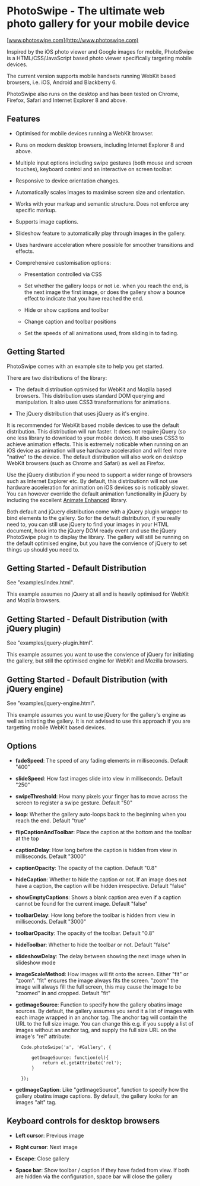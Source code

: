 PhotoSwipe - The ultimate web photo gallery for your mobile device
==================================================================

[www.photoswipe.com](http://www.photoswipe.com)

Inspired by the iOS photo viewer and Google images for mobile, PhotoSwipe is a HTML/CSS/JavaScript based photo viewer specifically targeting mobile devices.

The current version supports mobile handsets running WebKit based browsers, i.e. iOS, Android and Blackberry 6.

PhotoSwipe also runs on the desktop and has been tested on Chrome, Firefox, Safari and Internet Explorer 8 and above.



Features
--------

- Optimised for mobile devices running a WebKit browser.

- Runs on modern desktop browsers, including Internet Explorer 8 and above.

- Multiple input options including swipe gestures (both mouse and screen touches), keyboard control and an interactive on screen toolbar.

- Responsive to device orientation changes.

- Automatically scales images to maximise screen size and orientation.

- Works with your markup and semantic structure. Does not enforce any specific markup.

- Supports image captions.

- Slideshow feature to automatically play through images in the gallery.

- Uses hardware acceleration where possible for smoother transitions and effects.

- Comprehensive customisation options:

    - Presentation controlled via CSS
	
    - Set whether the gallery loops or not i.e. when you reach the end, is the next image the first image, or does the gallery show a bounce effect to indicate that you have reached the end.
  
    - Hide or show captions and toolbar
  
    - Change caption and toolbar positions
  
    - Set the speeds of all animations used, from sliding in to fading.


		
		
Getting Started
---------------

PhotoSwipe comes with an example site to help you get started. 

There are two distributions of the library:

- The default distribution optimised for WebKit and Mozilla based browsers. This distribution uses standard DOM querying and manipulation. It also uses CSS3 transformations for animations.

- The jQuery distribution that uses jQuery as it's engine. 

It is recommended for WebKit based mobile devices to use the default distribution. This distribution will run faster. It does not require jQuery (so one less library to download to your mobile device). It also uses CSS3 to achieve animation effects. This is extremely noticable when running on an iOS device as animation will use hardware acceleration and will feel more "native" to the device. The default distribution will also work on desktop WebKit browsers (such as Chrome and Safari) as well as Firefox.

Use the jQuery distibution if you need to support a wider range of browsers such as Internet Explorer etc. By default, this distributionn will not use hardware acceleration for animation on iOS devices so is noticably slower. You can however override the default animation functionality in jQuery by including the excellent [Animate Enhanced](https://github.com/benbarnett/jQuery-Animate-Enhanced) library.

Both default and jQuery distribution come with a jQuery plugin wrapper to bind elements to the gallery. So for the default distribution, if you really need to, you can still use jQuery to find your images in your HTML document, hook into the jQuery DOM ready event and use the jQuery PhotoSwipe plugin to display the library. The gallery will still be running on the default optimised engine, but you have the convience of jQuery to set things up should you need to.



Getting Started - Default Distribution
--------------------------------------

See "examples/index.html". 

This example assumes no jQuery at all and is heavily optimised for WebKit and Mozilla browsers.

	
Getting Started - Default Distribution (with jQuery plugin)
-----------------------------------------------------------
	
See "examples/jquery-plugin.html". 

This example assumes you want to use the convience of jQuery for initiating the gallery, but still the  optimised engine for WebKit and Mozilla browsers.

	
Getting Started - Default Distribution (with jQuery engine)
-----------------------------------------------------------

See "examples/jquery-engine.html". 

This example assumes you want to use jQuery for the gallery's engine as well as initiating the gallery. It is not advised to use this approach if you are targetting mobile WebKit based devices.

	
Options
-------

- **fadeSpeed**: The speed of any fading elements in milliseconds. Default "400"
	
- **slideSpeed**: How fast images slide into view in milliseconds. Default "250"
	
- **swipeThreshold**: How many pixels your finger has to move across the screen to register a swipe gesture. Default "50"
	
- **loop**: Whether the gallery auto-loops back to the beginning when you reach the end. Default "true"
	
- **flipCaptionAndToolbar**: Place the caption at the bottom and the toolbar at the top
	
- **captionDelay**: How long before the caption is hidden from view in milliseconds. Default "3000"
	
- **captionOpacity**: The opacity of the caption. Default "0.8"
	
- **hideCaption**: Whether to hide the caption or not. If an image does not have a caption, the caption will be hidden irrespective. Default "false"

- **showEmptyCaptions**: Shows a blank caption area even if a caption cannot be found for the current image. Default "false" 
	
- **toolbarDelay**: How long before the toolbar is hidden from view in milliseconds. Default "3000"
	
- **toolbarOpacity**: The opacity of the toolbar. Default "0.8"
	
- **hideToolbar**: Whether to hide the toolbar or not. Default "false"
	
- **slideshowDelay**: The delay between showing the next image when in slideshow mode
	
- **imageScaleMethod**: How images will fit onto the screen. Either "fit" or "zoom". "fit" ensures the image always fits the screen. "zoom" the image will always fill the full screen, this may cause the image to be "zoomed" in and cropped. Default "fit"
	
- **getImageSource**: Function to specify how the gallery obatins image sources. By default, the gallery assumes you send it a list of images with each image wrapped in an anchor tag. The anchor tag will contain the URL to the full size image. You can change this e.g. if you supply a list of images without an anchor tag, and supply the full size URL on the image's "rel" attribute:

		Code.photoSwipe('a', '#Gallery', {
		
			getImageSource: function(el){ 
				return el.getAttribute('rel'); 
			}
		
		});
	
- **getImageCaption**: Like "getImageSource", function to specify how the gallery obatins image captions. By default, the gallery looks for an images "alt" tag.

	
	
Keyboard controls for desktop browsers
--------------------------------------

- **Left cursor**: Previous image

- **Right cursor**: Next image

- **Escape**: Close gallery

- **Space bar**: Show toolbar / caption if they have faded from view. If both are hidden via the configuration, space bar will close the gallery
